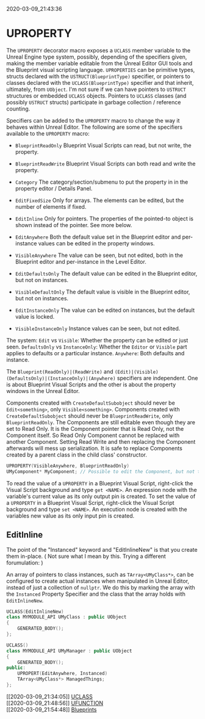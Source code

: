 2020-03-09_21:43:36

# UPROPERTY
The `UPROPERTY` decorator macro exposes a `UCLASS` member variable to the Unreal Engine type system, possibly, depending of the specifiers given, making the member variable editable from the Unreal Editor GUI tools and the Blueprint visual scripting language.
`UPROPERTIES` can be primitive types, structs declared with the `USTRUCT(BlueprintType)` specifier, or pointers to classes declared with the `UCLASS(BlueprintType)` specifier and that inherit, ultimately, from `UObject`.
I'm not sure if we can have pointers to `USTRUCT` structures or embedded `UCLASS` objects.
Pointers to `UCLASS` classes (and possibly `USTRUCT` structs) participate in garbage collection / reference counting.

Specifiers can be added to the `UPROPERTY` macro to change the way it behaves within Unreal Editor.
The following are some of the specifiers available to the `UPROPERTY` macro:

- `BlueprintReadOnly` Blueprint Visual Scripts can read, but not write, the property.
- `BlueprintReadWrite` Blueprint Visual Scripts can both read and write the property.
- `Category` The category/section/submenu to put the property in in the property editor / Details Panel.
- `EditFixedSize` Only for arrays. The elements can be edited, but the number of elements if fixed.
- `EditInline` Only for pointers. The properties of the pointed-to object is shown instead of the pointer. See more below.


- `EditAnywhere` Both the default value set in the Blueprint editor and per-instance values can be edited in the property windows.
- `VisibleAnywhere` The value can be seen, but not edited, both in the Blueprint editor and per-instance in the Level Editor.
- `EditDefaultsOnly` The default value can be edited in the Blueprint editor, but not on instances.
- `VisibleDefaultOnly` The default value is visible in the Blueprint editor, but not on instances.
- `EditInstanceOnly` The value can be edited on instances, but the default value is locked.
- `VisibleInstanceOnly` Instance values can be seen, but not edited.

The system:
`Edit` vs `Visible`: Whether the property can be edited or just seen.
`DefaultsOnly` vs `InstanceOnly`: Whether the `Editor` or `Visible` part applies to defaults or a particular instance.
`Anywhere`: Both defaults and instance.

The `Blueprint(ReadOnly)|(ReadWrite)` and `(Edit)|(Visible)(DefaultsOnly)|(InstanceOnly)|(Anywhere)` specifiers are independent. One is about Blueprint Visual Scripts and the other is about the property windows in the Unreal Editor.

Components created with `CreateDefaultSubobject` should never be `Edit<something>`, only `Visible<something>`.
Components created with `CreateDefaultSubobject` should never be `BlueprintReadWrite`, only `BlueprintReadOnly`.
The Components are still editable even though they are set to Read Only.
It is the Component pointer that is Read Only, not the Component itself.
So  Read Only Component cannot be replaced with another Component.
Setting Read Write and then replacing the Component afterwards will mess up serialization.
It is safe to replace Components created by a parent class in the child class' constructor.
```cpp
UPROPERTY(VisibleAnywhere, BlueprintReadOnly)
UMyComponent* MyComponent; // Possible to edit the Component, but not the pointer.
```

To read the value of a `UPROPERTY` in a Blueprint Visual Script, right-click the Visual Script background and type `get <NAME>`.
An expression node with the variable's current value as its only output pin is created.
To set the value of a `UPROPERTY` in a Blueprint Visual Script, right-click the Visual Script background and type `set <NAME>`.
An execution node is created with the variables new value as its only input pin is created.

## EditInline

The point of the "Instanced" keyword and "EditInlineNew" is that you create them in-place.
(
Not sure what I mean by this. Trying a different forumulation:
)

An array of pointers to class instances, such as `TArray<UMyClass*>`, can be configured to create actual instances when manipulated in Unreal Editor, instead of just a collection of `nullptr`. We do this by marking the array with the `Instanced` Property Specifier and the class that the array holds with `EditInlineNew`.

```cpp
UCLASS(EditInlineNew)
class MYMODULE_API UMyClass : public UObject
{
    GENERATED_BODY();
};

UCLASS()
class MYMODULE_API UMyManager : public UObject
{
    GENERATED_BODY();
public:
    UPROPERT(EditAnywhere, Instanced)
    TArray<UMyClass*> ManagedThings;
};
```


[[2020-03-09_21:34:05]] [UCLASS](./UCLASS.md)  
[[2020-03-09_21:48:56]] [UFUNCTION](./UFUNCTION.md)  
[[2020-03-09_21:54:48]] [Blueprints](./Blueprints.md)  
